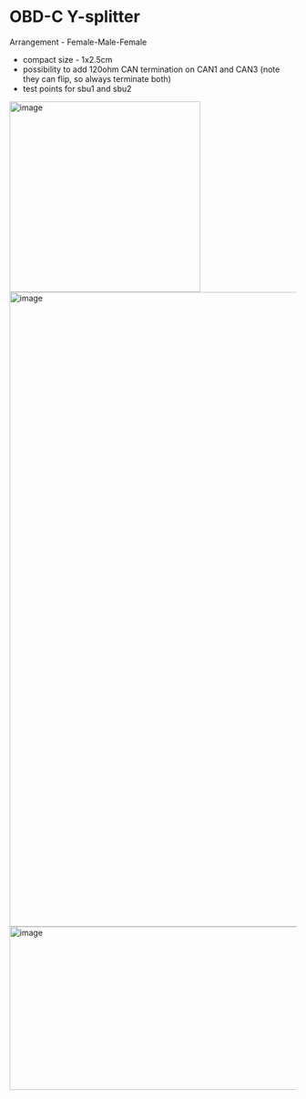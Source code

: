# OBD-C Y-splitter
Arrangement - Female-Male-Female

- compact size - 1x2.5cm
- possibility to add 120ohm CAN termination on CAN1 and CAN3 (note they can flip, so always terminate both)
- test points for sbu1 and sbu2

<img height="335" alt="image" src="https://github.com/user-attachments/assets/40ff0258-e3c4-4ecf-bc39-bc6a9f7eeb69" />
<img width="1605" height="1115" alt="image" src="https://github.com/user-attachments/assets/84daa962-55a4-4b09-86f3-552232310e00" />
<img width="1414" height="287" alt="image" src="https://github.com/user-attachments/assets/7a7b3160-6a81-490a-af1b-7cf86fda9db4" />
